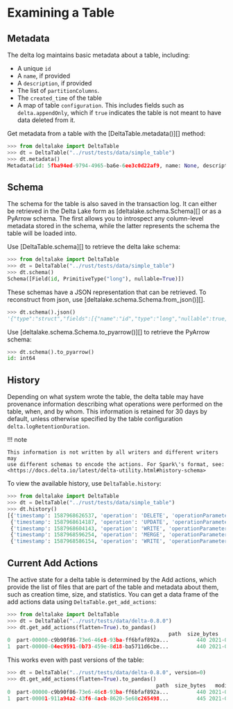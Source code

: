# Examining a Table

## Metadata

The delta log maintains basic metadata about a table, including:

-   A unique `id`
-   A `name`, if provided
-   A `description`, if provided
-   The list of `partitionColumns`.
-   The `created_time` of the table
-   A map of table `configuration`. This includes fields such as
    `delta.appendOnly`, which if `true` indicates the table is not meant
    to have data deleted from it.

Get metadata from a table with the
[DeltaTable.metadata()][] method:

``` python
>>> from deltalake import DeltaTable
>>> dt = DeltaTable("../rust/tests/data/simple_table")
>>> dt.metadata()
Metadata(id: 5fba94ed-9794-4965-ba6e-6ee3c0d22af9, name: None, description: None, partitionColumns: [], created_time: 1587968585495, configuration={})
```

## Schema

The schema for the table is also saved in the transaction log. It can
either be retrieved in the Delta Lake form as
[deltalake.schema.Schema][] or as a
PyArrow schema. The first allows you to introspect any column-level
metadata stored in the schema, while the latter represents the schema
the table will be loaded into.

Use [DeltaTable.schema][] to retrieve the delta lake schema:

``` python
>>> from deltalake import DeltaTable
>>> dt = DeltaTable("../rust/tests/data/simple_table")
>>> dt.schema()
Schema([Field(id, PrimitiveType("long"), nullable=True)])
```

These schemas have a JSON representation that can be retrieved. To
reconstruct from json, use
[deltalake.schema.Schema.from_json()][].

``` python
>>> dt.schema().json()
'{"type":"struct","fields":[{"name":"id","type":"long","nullable":true,"metadata":{}}]}'
```

Use [deltalake.schema.Schema.to_pyarrow()][] to retrieve the PyArrow schema:

``` python
>>> dt.schema().to_pyarrow()
id: int64
```

## History

Depending on what system wrote the table, the delta table may have
provenance information describing what operations were performed on the
table, when, and by whom. This information is retained for 30 days by
default, unless otherwise specified by the table configuration
`delta.logRetentionDuration`.

!!! note

    This information is not written by all writers and different writers may
    use different schemas to encode the actions. For Spark\'s format, see:
    <https://docs.delta.io/latest/delta-utility.html#history-schema>


To view the available history, use `DeltaTable.history`:

``` python
>>> from deltalake import DeltaTable
>>> dt = DeltaTable("../rust/tests/data/simple_table")
>>> dt.history()
[{'timestamp': 1587968626537, 'operation': 'DELETE', 'operationParameters': {'predicate': '["((`id` % CAST(2 AS BIGINT)) = CAST(0 AS BIGINT))"]'}, 'readVersion': 3, 'isBlindAppend': False},
 {'timestamp': 1587968614187, 'operation': 'UPDATE', 'operationParameters': {'predicate': '((id#697L % cast(2 as bigint)) = cast(0 as bigint))'}, 'readVersion': 2, 'isBlindAppend': False},
 {'timestamp': 1587968604143, 'operation': 'WRITE', 'operationParameters': {'mode': 'Overwrite', 'partitionBy': '[]'}, 'readVersion': 1, 'isBlindAppend': False},
 {'timestamp': 1587968596254, 'operation': 'MERGE', 'operationParameters': {'predicate': '(oldData.`id` = newData.`id`)'}, 'readVersion': 0, 'isBlindAppend': False},
 {'timestamp': 1587968586154, 'operation': 'WRITE', 'operationParameters': {'mode': 'ErrorIfExists', 'partitionBy': '[]'}, 'isBlindAppend': True}]
```

## Current Add Actions

The active state for a delta table is determined by the Add actions,
which provide the list of files that are part of the table and metadata
about them, such as creation time, size, and statistics. You can get a
data frame of the add actions data using `DeltaTable.get_add_actions`:

``` python
>>> from deltalake import DeltaTable
>>> dt = DeltaTable("../rust/tests/data/delta-0.8.0")
>>> dt.get_add_actions(flatten=True).to_pandas()
                                                    path  size_bytes   modification_time  data_change  num_records  null_count.value  min.value  max.value
0  part-00000-c9b90f86-73e6-46c8-93ba-ff6bfaf892a...         440 2021-03-06 15:16:07         True            2                 0          0          2
1  part-00000-04ec9591-0b73-459e-8d18-ba5711d6cbe...         440 2021-03-06 15:16:16         True            2                 0          2          4
```

This works even with past versions of the table:

``` python
>>> dt = DeltaTable("../rust/tests/data/delta-0.8.0", version=0)
>>> dt.get_add_actions(flatten=True).to_pandas()
                                                path  size_bytes   modification_time  data_change  num_records  null_count.value  min.value  max.value
0  part-00000-c9b90f86-73e6-46c8-93ba-ff6bfaf892a...         440 2021-03-06 15:16:07         True            2                 0          0          2
1  part-00001-911a94a2-43f6-4acb-8620-5e68c265498...         445 2021-03-06 15:16:07         True            3                 0          2          4
```